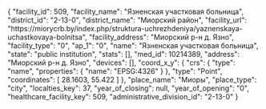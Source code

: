 {
    "facility_id": 509,
    "facility_name": "Язненская участковая больница",
    "district_id": "2-13-0",
    "district_name": "Миорский район",
    "facility_url": "https:\/\/miorycrb.by\/index.php\/struktura-uchrezhdeniya\/yaznenskaya-uchastkovaya-bolnitsa",
    "facility_address": "Миорский р-н д. Язно",
    "facility_type": "0",
    "ap_1": "0",
    "name": "Язненская участковая больница",
    "state": "public institution",
    "stats": [],
    "med_id": 10214389,
    "address": "Миорский р-н д. Язно",
    "devices": [],
    "coord_x_y": {
        "crs": {
            "type": "name",
            "properties": {
                "name": "EPSG:4326"
            }
        },
        "type": "Point",
        "coordinates": [
            28.1603,
            55.422
        ]
    },
    "place_name": "Миоры",
    "place_type": "city",
    "localties_key": 37,
    "year_of_closing": null,
    "year_of_opening": "0",
    "healthcare_facility_key": 509,
    "administrative_division_id": "2-13-0"
}